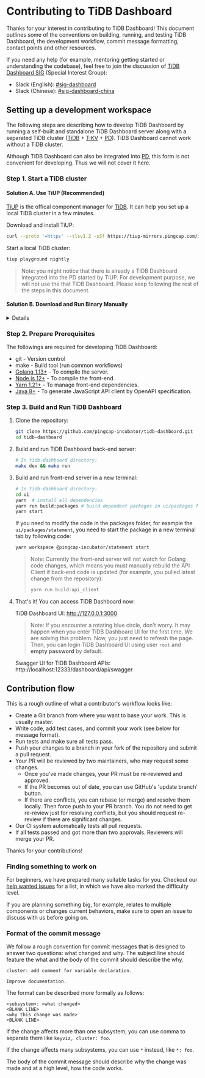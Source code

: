# Contributing to TiDB Dashboard

Thanks for your interest in contributing to TiDB Dashboard! This document outlines some of the conventions on building, running, and testing TiDB Dashboard, the development workflow, commit message formatting, contact points and other resources.

If you need any help (for example, mentoring getting started or understanding the codebase), feel free to join the discussion of [TiDB Dashboard SIG] (Special Interest Group):

- Slack (English): [#sig-dashboard](https://tidbcommunity.slack.com/messages/sig-dashboard)
- Slack (Chinese): [#sig-dashboard-china](https://tidbcommunity.slack.com/messages/sig-dashboard-china)

## Setting up a development workspace

The following steps are describing how to develop TiDB Dashboard by running a self-built and standalone TiDB Dashboard server along with a separated TiDB cluster ([TiDB] + [TiKV] + [PD]). TiDB Dashboard cannot work without a TiDB cluster.

Although TiDB Dashboard can also be integrated into [PD], this form is not convenient for developing. Thus we will not cover it here.

### Step 1. Start a TiDB cluster

#### Solution A. Use TiUP (Recommended)

[TiUP] is the offical component manager for [TiDB]. It can help you set up a local TiDB cluster in a few minutes.

Download and install TiUP:

```bash
curl --proto '=https' --tlsv1.2 -sSf https://tiup-mirrors.pingcap.com/install.sh | sh
```

Start a local TiDB cluster:

```bash
tiup playground nightly
```

> Note: you might notice that there is already a TiDB Dashboard integrated into the PD started by TiUP. For development purpose, we will not use the that TiDB Dashboard. Please keep following the rest of the steps in this document.

#### Solution B. Download and Run Binary Manually

<details>

Alternatively, you can deploy a cluster with binary files manually.

1. Download binaries

   Linux:

   ```bash
   mkdir tidb_cluster
   cd tidb_cluster
   wget https://download.pingcap.org/tidb-latest-linux-amd64.tar.gz
   tar -xzf tidb-latest-linux-amd64.tar.gz
   cd tidb-latest-linux-amd64
   ```

   MacOS:

   ```bash
   mkdir tidb_cluster
   cd tidb_cluster
   wget https://download.pingcap.org/tidb-nightly-darwin-amd64.tar.gz
   wget https://download.pingcap.org/tikv-nightly-darwin-amd64.tar.gz
   wget https://download.pingcap.org/pd-nightly-darwin-amd64.tar.gz
   mkdir tidb-nightly-darwin-amd64
   tar -xzf tidb-nightly-darwin-amd64.tar.gz -C tidb-nightly-darwin-amd64 --strip-components=1
   tar -xzf tikv-nightly-darwin-amd64.tar.gz -C tidb-nightly-darwin-amd64 --strip-components=1
   tar -xzf pd-nightly-darwin-amd64.tar.gz -C tidb-nightly-darwin-amd64 --strip-components=1
   cd tidb-nightly-darwin-amd64
   ```

2. Start a PD server

   ```bash
   ./bin/pd-server --name=pd --data-dir=pd --client-urls=http://127.0.0.1:2379 --log-file=pd.log
   # Now pd-server is listen on port 2379
   ```

3. Start a TiKV server

   Open a new terminal:

   ```bash
   ./bin/tikv-server --addr="127.0.0.1:20160" --pd-endpoints="127.0.0.1:2379" --data-dir=tikv --log-file=./tikv.log
   # Now tikv-server is listen on port 20160
   ```

4. Start a TiDB server

   Open a new terminal:

   ```bash
   ./bin/tidb-server --store=tikv --path="127.0.0.1:2379" --log-file=tidb.log
   # Now tidb-server is listen on port 4000
   ```

5. Use mysql-client to check everything works fine:

   ```bash
   mysql -h 127.0.0.1 -P 4000 -uroot
   ```

</details>

### Step 2. Prepare Prerequisites

The followings are required for developing TiDB Dashboard:

- git - Version control
- make - Build tool (run common workflows)
- [Golang 1.13+](https://golang.org/) - To compile the server.
- [Node.js 12+](https://nodejs.org/) - To compile the front-end.
- [Yarn 1.21+](https://classic.yarnpkg.com/en/docs/install) - To manage front-end dependencies.
- [Java 8+](https://www.java.com/ES/download/) - To generate JavaScript API client by OpenAPI specification.

### Step 3. Build and Run TiDB Dashboard

1. Clone the repository:

   ```bash
   git clone https://github.com/pingcap-incubator/tidb-dashboard.git
   cd tidb-dashboard
   ```

2. Build and run TiDB Dashboard back-end server:

   ```bash
   # In tidb-dashboard directory:
   make dev && make run
   ```

3. Build and run front-end server in a new terminal:

   ```bash
   # In tidb-dashboard directory:
   cd ui
   yarn  # install all dependencies
   yarn run build:packages # build dependent packages in ui/packages folders
   yarn start
   ```

   If you need to modify the code in the packages folder, for example the `ui/packages/statement`, you need to start the package in a new terminal tab by following code:

   ```bash
   yarn workspace @pingcap-incubator/statement start
   ```

   > Note: Currently the front-end server will not watch for Golang code changes, which means you must manually rebuild the API Client if back-end code is updated (for example, you pulled latest change from the repository):
   >
   > ```bash
   > yarn run build:api_client
   > ```

4. That's it! You can access TiDB Dashboard now:

   TiDB Dashboard UI: http://127.0.0.1:3000

   > Note: If you encounter a rotating blue circle, don't worry. It may happen when you enter TiDB Dashboard UI for the first time. We are solving this problem. Now, you just need to refresh the page. Then, you can login TiDB Dashboard UI using user `root` and **empty password** by default.

   Swagger UI for TiDB Dashboard APIs: http://localhost:12333/dashboard/api/swagger

## Contribution flow

This is a rough outline of what a contributor's workflow looks like:

- Create a Git branch from where you want to base your work. This is usually master.
- Write code, add test cases, and commit your work (see below for message format).
- Run tests and make sure all tests pass.
- Push your changes to a branch in your fork of the repository and submit a pull request.
- Your PR will be reviewed by two maintainers, who may request some changes.
  - Once you've made changes, your PR must be re-reviewed and approved.
  - If the PR becomes out of date, you can use GitHub's 'update branch' button.
  - If there are conflicts, you can rebase (or merge) and resolve them locally. Then force push to your PR branch.
    You do not need to get re-review just for resolving conflicts, but you should request re-review if there are significant changes.
- Our CI system automatically tests all pull requests.
- If all tests passed and got more than two approvals. Reviewers will merge your PR.

Thanks for your contributions!

### Finding something to work on

For beginners, we have prepared many suitable tasks for you. Checkout our [help wanted issues](https://github.com/pingcap-incubator/tidb-dashboard/issues?q=is%3Aopen+label%3Astatus%2Fhelp-wanted+sort%3Aupdated-desc) for a list, in which we have also marked the difficulty level.

If you are planning something big, for example, relates to multiple components or changes current behaviors, make sure to open an issue to discuss with us before going on.

### Format of the commit message

We follow a rough convention for commit messages that is designed to answer two
questions: what changed and why. The subject line should feature the what and
the body of the commit should describe the why.

```plain
cluster: add comment for variable declaration.

Improve documentation.
```

The format can be described more formally as follows:

```plain
<subsystem>: <what changed>
<BLANK LINE>
<why this change was made>
<BLANK LINE>
```

If the change affects more than one subsystem, you can use comma to separate them like `keyviz, cluster: foo`.

If the change affects many subsystems, you can use `*` instead, like `*: foo`.

The body of the commit message should describe why the change was made and at a high level, how the code works.

[tidb dashboard sig]: https://github.com/pingcap/community/tree/master/special-interest-groups/sig-dashboard
[pd]: https://github.com/pingcap/pd
[tidb]: https://github.com/pingcap/tidb
[tikv]: https://github.com/tikv/tikv
[tiup]: https://tiup.io
